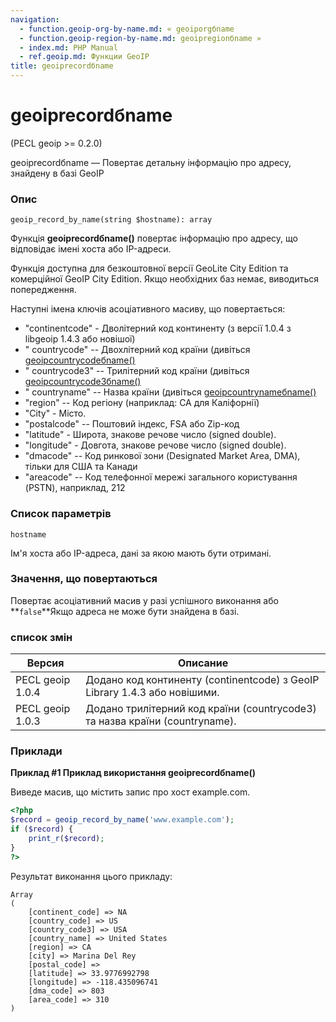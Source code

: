 ```yaml
---
navigation:
  - function.geoip-org-by-name.md: « geoiporgбname
  - function.geoip-region-by-name.md: geoipregionбname »
  - index.md: PHP Manual
  - ref.geoip.md: Функции GeoIP
title: geoiprecordбname
---
```

# geoiprecordбname

(PECL geoip >= 0.2.0)

geoiprecordбname — Повертає детальну інформацію про адресу, знайдену в базі GeoIP

### Опис

```methodsynopsis
geoip_record_by_name(string $hostname): array
```

Функція **geoiprecordбname()** повертає інформацію про адресу, що відповідає імені хоста або IP-адреси.

Функція доступна для безкоштовної версії GeoLite City Edition та комерційної GeoIP City Edition. Якщо необхідних баз немає, виводиться попередження.

Наступні імена ключів асоціативного масиву, що повертається:

-   "continentcode" - Дволітерний код континенту (з версії 1.0.4 з libgeoip 1.4.3 або новішої)
-   " countrycode" -- Двохлітерний код країни (дивіться [geoipcountrycodeбname()](function.geoip-country-code-by-name.md)
-   " countrycode3" -- Трилітерний код країни (дивіться [geoipcountrycode3бname()](function.geoip-country-code3-by-name.md)
-   " countryname" -- Назва країни (дивіться [geoipcountrynameбname()](function.geoip-country-name-by-name.md)
-   "region" -- Код регіону (наприклад: CA для Каліфорнії)
-   "City" - Місто.
-   "postalcode" -- Поштовий індекс, FSA або Zip-код
-   "latitude" - Широта, знакове речове число (signed double).
-   "longitude" - Довгота, знакове речове число (signed double).
-   "dmacode" -- Код ринкової зони (Designated Market Area, DMA), тільки для США та Канади
-   "areacode" -- Код телефонної мережі загального користування (PSTN), наприклад, 212

### Список параметрів

`hostname`

Ім'я хоста або IP-адреса, дані за якою мають бути отримані.

### Значення, що повертаються

Повертає асоціативний масив у разі успішного виконання або \*\*`false`\*\*Якщо адреса не може бути знайдена в базі.

### список змін

| Версия | Описание |
| --- | --- |
| PECL geoip 1.0.4 | Додано код континенту (continentcode) з GeoIP Library 1.4.3 або новішими. |
| PECL geoip 1.0.3 | Додано трилітерний код країни (countrycode3) та назва країни (countryname). |

### Приклади

**Приклад #1 Приклад використання **geoiprecordбname()****

Виведе масив, що містить запис про хост example.com.

```php
<?php
$record = geoip_record_by_name('www.example.com');
if ($record) {
    print_r($record);
}
?>
```

Результат виконання цього прикладу:

```
Array
(
    [continent_code] => NA
    [country_code] => US
    [country_code3] => USA
    [country_name] => United States
    [region] => CA
    [city] => Marina Del Rey
    [postal_code] =>
    [latitude] => 33.9776992798
    [longitude] => -118.435096741
    [dma_code] => 803
    [area_code] => 310
)
```
